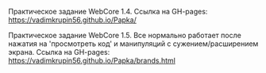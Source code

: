 Практическое задание WebCore 1.4.
Ссылка на GH-pages:
 https://vadimkrupin56.github.io/Papka/

Практическое задание WebCore 1.5. Все нормально работает после нажатия на 'просмотреть код' и манипуляций с сужением/расширением экрана.
Ссылка на GH-pages:
 https://vadimkrupin56.github.io/Papka/brands.html

 
